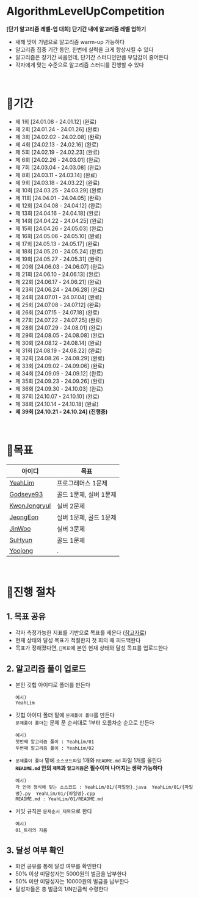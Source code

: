 # AlgorithmLevelUpCompetition
**[단기 알고리즘 레벨-업 대회] 단기간 내에 알고리즘 레벨 업하기**
- 새해 맞이 기념으로 알고리즘 warm-up 가능하다
- 알고리즘 집중 기간 동안, 한번에 실력을 크게 향상시킬 수 있다
- 알고리즘은 장기간 싸움인데, 단기간 스터디인만큼 부담감이 줄어든다
- 각자에게 맞는 수준으로 알고리즘 스터디를 진행할 수 있다
<br>

# 📌기간
- 제 1회 [24.01.08 - 24.01.12] (완료)
- 제 2회 [24.01.24 - 24.01.26] (완료)
- 제 3회 [24.02.02 - 24.02.08] (완료)
- 제 4회 [24.02.13 - 24.02.16] (완료)
- 제 5회 [24.02.19 - 24.02.23] (완료)
- 제 6회 [24.02.26 - 24.03.01] (완료)
- 제 7회 [24.03.04 - 24.03.08] (완료)
- 제 8회 [24.03.11 - 24.03.14] (완료)
- 제 9회 [24.03.18 - 24.03.22] (완료)
- 제 10회 [24.03.25 - 24.03.29] (완료)
- 제 11회 [24.04.01 - 24.04.05] (완료)
- 제 12회 [24.04.08 - 24.04.12] (완료)
- 제 13회 [24.04.16 - 24.04.18] (완료)
- 제 14회 [24.04.22 - 24.04.25] (완료)
- 제 15회 [24.04.26 - 24.05.03] (완료)
- 제 16회 [24.05.06 - 24.05.10] (완료)
- 제 17회 [24.05.13 - 24.05.17] (완료)
- 제 18회 [24.05.20 - 24.05.24] (완료)
- 제 19회 [24.05.27 - 24.05.31] (완료)
- 제 20회 [24.06.03 - 24.06.07] (완료)
- 제 21회 [24.06.10 - 24.06.13] (완료)
- 제 22회 [24.06.17 - 24.06.21] (완료)
- 제 23회 [24.06.24 - 24.06.28] (완료)
- 제 24회 [24.07.01 - 24.07.04] (완료)
- 제 25회 [24.07.08 - 24.07.12] (완료)
- 제 26회 [24.07.15 - 24.07.18] (완료)
- 제 27회 [24.07.22 - 24.07.25] (완료)
- 제 28회 [24.07.29 - 24.08.01] (완료)
- 제 29회 [24.08.05 - 24.08.08] (완료)
- 제 30회 [24.08.12 - 24.08.14] (완료)
- 제 31회 [24.08.19 - 24.08.22] (완료)
- 제 32회 [24.08.26 - 24.08.29] (완료)
- 제 33회 [24.09.02 - 24.09.06] (완료)
- 제 34회 [24.09.09 - 24.09.12] (완료)
- 제 35회 [24.09.23 - 24.09.26] (완료)
- 제 36회 [24.09.30 - 24.10.03] (완료)
- 제 37회 [24.10.07 - 24.10.10] (완료)
- 제 38회 [24.10.14 - 24.10.18] (완료)
- **제 39회 [24.10.21 - 24.10.24] (진행중)**
  
<br>

# 📌목표
|아이디|목표|
|------|---|
|[YeahLim](https://github.com/YeahLim)| 프로그래머스 1문제
|[Godseye93](https://github.com/Godseye93)| 골드 1문제, 실버 1문제
|[KwonJongryul](https://github.com/KwonJongryul)| 실버 2문제
|[JeongEon](https://github.com/JeongEon8)| 실버 1문제, 골드 1문제
|[JinWoo](https://github.com/rttitity)| 실버 3문제
|[SuHyun](https://github.com/khnemu11)| 골드 1문제
|[Yoojong](https://github.com/YoojongChoi)| .
<br>


# 📌진행 절차
## 1. 목표 공유
- 각자 측정가능한 지표를 기반으로 목표를 세운다 ([참고자료](https://namu.wiki/w/solved.ac))
- 현재 상태와 달성 목표가 적절한지 첫 회의 때 피드백한다
- 목표가 정해졌다면, `📌목표`에 본인 현재 상태와 달성 목표를 업로드한다

## 2. 알고리즘 풀이 업로드
- 본인 깃헙 아이디로 폴더를 만든다
  ```
  예시)
  YeahLim
  ```
- 깃헙 아이디 폴더 밑에 `문제풀이 폴더`를 만든다 <br>
  `문제풀이 폴더`는 문제 푼 순서대로 1부터 오름차순 순으로 만든다
  ```
  예시)
  첫번째 알고리즘 풀이 : YeahLim/01
  두번째 알고리즘 풀이 : YeahLim/02
  ```
- `문제풀이 폴더` 밑에 `소스코드파일` 1개와 `README.md` 파일 1개를 올린다
  <br>
  **`README.md` 안의 `제목`과 `알고리즘`은 필수이며 나머지는 생략 가능하다** 
  ```
  예시)
  각 언어 형식에 맞는 소스코드 : YeahLim/01/{파일명}.java  YeahLim/01/{파일명}.py  YeahLim/01/{파일명}.cpp
  README.md : YeahLim/01/README.md
  ```
- 커밋 규칙은 `문제순서_제목`으로 한다
  ```
  예시)
  01_트리의 지름
  ```


## 3. 달성 여부 확인
- 화면 공유를 통해 달성 여부를 확인한다
- 50% 이상 미달성자는 5000원의 벌금을 납부한다
- 50% 미만 미달성자는 10000원의 벌금을 납부한다
- 달성자들은 총 벌금의 1/N만큼씩 수령한다
